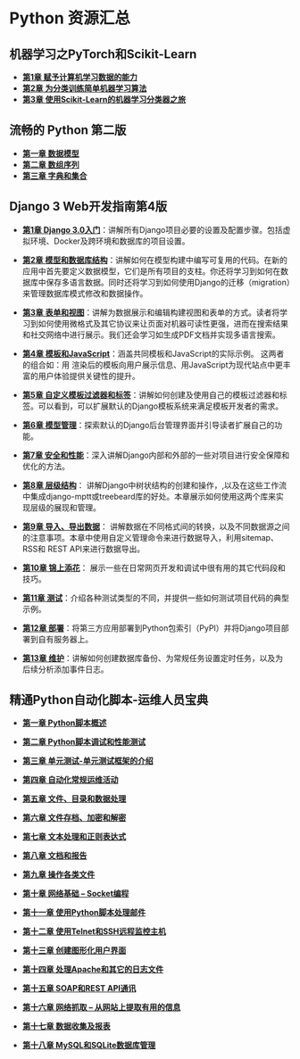 # Python 资源汇总

## 机器学习之PyTorch和Scikit-Learn
* **[第1章 赋予计算机学习数据的能力](machine-learning/01.md)**
* **[第2章 为分类训练简单机器学习算法](machine-learning/02.md)**
* **[第3章 使用Scikit-Learn的机器学习分类器之旅](machine-learning/03.md)**

## 流畅的 Python 第二版

* **[第一章 数据模型](fluent-python/01.md)**
* **[第二章 数组序列](fluent-python/02.md)**
* **[第三章 字典和集合](fluent-python/03.md)**



## Django 3 Web开发指南第4版

* [**第1章 Django 3.0入门**](django3/01.md)：讲解所有Django项目必要的设置及配置步骤。包括虚拟环境、Docker及跨环境和数据库的项目设置。

* [**第2章 模型和数据库结构**](django3/02.md)：讲解如何在模型构建中编写可复用的代码。在新的应用中首先要定义数据模型，它们是所有项目的支柱。你还将学习到如何在数据库中保存多语言数据。同时还将学习到如何使用Django的迁移（migration）来管理数据库模式修改和数据操作。

* [**第3章 表单和视图**](django3/03.md)：讲解为数据展示和编辑构建视图和表单的方式。读者将学习到如何使用微格式及其它协议来让页面对机器可读性更强，进而在搜索结果和社交网络中进行展示。我们还会学习如生成PDF文档并实现多语言搜索。

* [**第4章 模板和JavaScript**](django3/04.md)：涵盖共同模板和JavaScript的实际示例。 这两者的组合如：用 渲染后的模板向用户展示信息、用JavaScript为现代站点中更丰富的用户体验提供关键性的提升。

* [**第5章 自定义模板过滤器和标签**](django3/05.md)：讲解如何创建及使用自己的模板过滤器和标签。可以看到，可以扩展默认的Django模板系统来满足模板开发者的需求。

* [**第6章 模型管理**](django3/06.md)：探索默认的Django后台管理界面并引导读者扩展自己的功能。

* [**第7章 安全和性能**](https://alanhou.org/django3-security-performance/)：深入讲解Django内部和外部的一些对项目进行安全保障和优化的方法。

* [**第8章 层级结构**](https://alanhou.org/django3-hierarchical-structures/)： 讲解Django中树状结构的创建和操作，,以及在这些工作流中集成django-mptt或treebeard库的好处。本章展示如何使用这两个库来实现层级的展现和管理。

* [**第9章 导入、导出数据**](https://alanhou.org/django3-importing-exporting-data/)： 讲解数据在不同格式间的转换，以及不同数据源之间的注意事项。本章中使用自定义管理命令来进行数据导入，利用sitemap、RSS和 REST API来进行数据导出。

* [**第10章 锦上添花**](https://alanhou.org/django3-bells-whistles/)： 展示一些在日常网页开发和调试中很有用的其它代码段和技巧。

* [**第11章 测试**](https://alanhou.org/django3-testing/)：介绍各种测试类型的不同，并提供一些如何测试项目代码的典型示例。

* [**第12章 部署**](https://alanhou.org/django3-deployment/)：将第三方应用部署到Python包索引（PyPI）并将Django项目部署到自有服务器上。

* [**第13章 维护**](https://alanhou.org/django3-maintenance/)：讲解如何创建数据库备份、为常规任务设置定时任务，以及为后续分析添加事件日志。

## 精通Python自动化脚本-运维人员宝典

* **[第一章 Python脚本概述](python-scripting/01.md)**

* **[第二章 Python脚本调试和性能测试](python-scripting/02.md)**

* **[第三章 单元测试-单元测试框架的介绍](python-scripting/03.md)**

* **[第四章 自动化常规运维活动](python-scripting/04.md)**

* **[第五章 文件、目录和数据处理](python-scripting/05.md)**

* **[第六章 文件存档、加密和解密](python-scripting/06.md)**

* **[第七章 文本处理和正则表达式](python-scripting/07.md)**

* **[第八章 文档和报告](python-scripting/08.md)**

* **[第九章 操作各类文件](python-scripting/09.md)**

* **[第十章 网络基础 – Socket编程](python-scripting/10.md)**

* **[第十一章 使用Python脚本处理邮件](python-scripting/11.md)**

* **[第十二章 使用Telnet和SSH远程监控主机](python-scripting/12.md)**

* **[第十三章 创建图形化用户界面](python-scripting/13.md)**

* **[第十四章 处理Apache和其它的日志文件](python-scripting/14.md)**

* **[第十五章 SOAP和REST API通讯](python-scripting/15.md)**

* **[第十六章 网络抓取 – 从网站上提取有用的信息](python-scripting/16.md)**

* **[第十七章 数据收集及报表](python-scripting/17.md)**

* **[第十八章 MySQL和SQLite数据库管理](python-scripting/18.md)**

